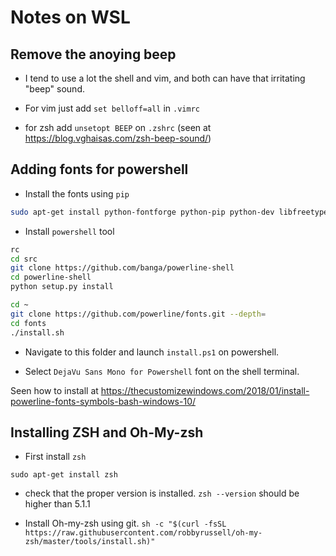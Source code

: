 Notes on WSL
================================================================================

## Remove the anoying beep
* I tend to use a lot the shell and vim, and both can have that irritating
  "beep" sound.

* For vim just add `set belloff=all` in `.vimrc`  
* for zsh add `unsetopt BEEP` on `.zshrc`
  (seen at https://blog.vghaisas.com/zsh-beep-sound/)


## Adding fonts for powershell
* Install the fonts using `pip`

```bash
sudo apt-get install python-fontforge python-pip python-dev libfreetype6-dev fonts-powerline
```

* Install `powershell` tool

```bash
rc
cd src
git clone https://github.com/banga/powerline-shell
cd powerline-shell
python setup.py install

cd ~
git clone https://github.com/powerline/fonts.git --depth=
cd fonts
./install.sh
```

* Navigate to this folder and launch `install.ps1` on powershell.

* Select `DejaVu Sans Mono for Powershell` font on the shell terminal.

Seen how to install at https://thecustomizewindows.com/2018/01/install-powerline-fonts-symbols-bash-windows-10/

## Installing ZSH and Oh-My-zsh
* First install `zsh`

`sudo apt-get install zsh`

* check that the proper version is installed. `zsh --version` should be higher
  than 5.1.1

* Install Oh-my-zsh using git.
`sh -c "$(curl -fsSL
https://raw.githubusercontent.com/robbyrussell/oh-my-zsh/master/tools/install.sh)"`

